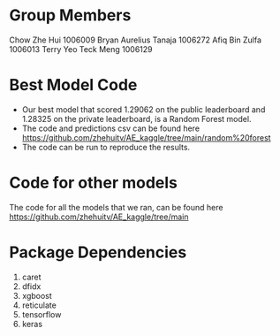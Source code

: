 # Group Members
Chow Zhe Hui 1006009
Bryan Aurelius Tanaja 1006272
Afiq Bin Zulfa 1006013
Terry Yeo Teck Meng 1006129

# Best Model Code
- Our best model that scored 1.29062 on the public leaderboard and 1.28325 on the private leaderboard, is a Random Forest model. 
- The code and predictions csv can be found here https://github.com/zhehuitv/AE_kaggle/tree/main/random%20forest 
- The code can be run to reproduce the results.

# Code for other models
The code for all the models that we ran, can be found here https://github.com/zhehuitv/AE_kaggle/tree/main

# Package Dependencies
1. caret
2. dfidx
3. xgboost
4. reticulate
5. tensorflow
6. keras

